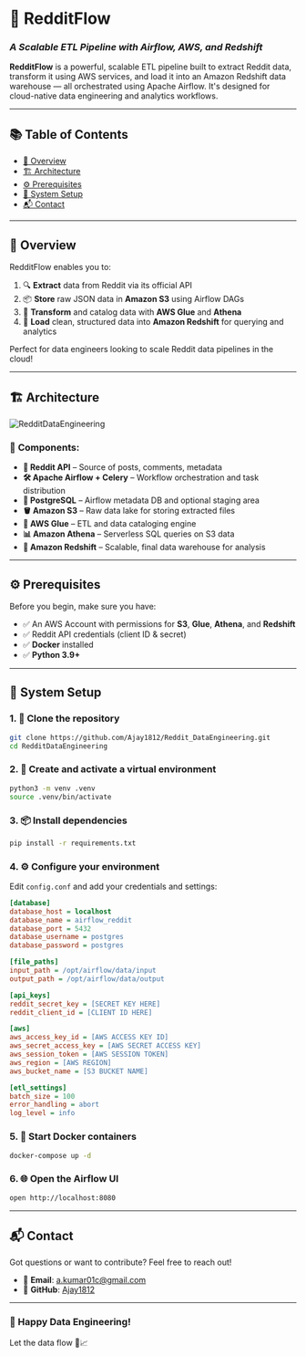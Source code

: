 # 🚀 **RedditFlow**  
### *A Scalable ETL Pipeline with Airflow, AWS, and Redshift*

**RedditFlow** is a powerful, scalable ETL pipeline built to extract Reddit data, transform it using AWS services, and load it into an Amazon Redshift data warehouse — all orchestrated using Apache Airflow. It's designed for cloud-native data engineering and analytics workflows.

---

## 📚 Table of Contents

- [📖 Overview](#overview)
- [🏗️ Architecture](#architecture)
- [⚙️ Prerequisites](#prerequisites)
- [🧪 System Setup](#system-setup)
- [📬 Contact](#contact)

---

## 📖 Overview

RedditFlow enables you to:

1. 🔍 **Extract** data from Reddit via its official API  
2. 📦 **Store** raw JSON data in **Amazon S3** using Airflow DAGs  
3. 🔄 **Transform** and catalog data with **AWS Glue** and **Athena**  
4. 🚀 **Load** clean, structured data into **Amazon Redshift** for querying and analytics  

Perfect for data engineers looking to scale Reddit data pipelines in the cloud!

---

## 🏗️ Architecture

![RedditDataEngineering](https://github.com/user-attachments/assets/6f2481c8-8dad-41f1-8e03-798b2714f199)

### 🔧 **Components:**

- **📡 Reddit API** – Source of posts, comments, metadata  
- **🛠️ Apache Airflow + Celery** – Workflow orchestration and task distribution  
- **🐘 PostgreSQL** – Airflow metadata DB and optional staging area  
- **🪣 Amazon S3** – Raw data lake for storing extracted files  
- **🧬 AWS Glue** – ETL and data cataloging engine  
- **📊 Amazon Athena** – Serverless SQL queries on S3 data  
- **🏢 Amazon Redshift** – Scalable, final data warehouse for analysis  

---

## ⚙️ Prerequisites

Before you begin, make sure you have:

- ✅ An AWS Account with permissions for **S3**, **Glue**, **Athena**, and **Redshift**
- ✅ Reddit API credentials (client ID & secret)
- ✅ **Docker** installed
- ✅ **Python 3.9+**

---

## 🧪 System Setup

### 1. 🚀 Clone the repository

```bash
git clone https://github.com/Ajay1812/Reddit_DataEngineering.git
cd RedditDataEngineering
```

### 2. 🐍 Create and activate a virtual environment

```bash
python3 -m venv .venv
source .venv/bin/activate
```

### 3. 📦 Install dependencies

```bash
pip install -r requirements.txt
```

### 4. ⚙️ Configure your environment

Edit `config.conf` and add your credentials and settings:

```ini
[database]
database_host = localhost
database_name = airflow_reddit
database_port = 5432
database_username = postgres
database_password = postgres

[file_paths]
input_path = /opt/airflow/data/input
output_path = /opt/airflow/data/output

[api_keys]
reddit_secret_key = [SECRET KEY HERE]
reddit_client_id = [CLIENT ID HERE]

[aws]
aws_access_key_id = [AWS ACCESS KEY ID]
aws_secret_access_key = [AWS SECRET ACCESS KEY]
aws_session_token = [AWS SESSION TOKEN]
aws_region = [AWS REGION]
aws_bucket_name = [S3 BUCKET NAME]

[etl_settings]
batch_size = 100
error_handling = abort
log_level = info
```

### 5. 🐳 Start Docker containers

```bash
docker-compose up -d
```

### 6. 🌐 Open the Airflow UI

```bash
open http://localhost:8080
```

---

## 📬 Contact

Got questions or want to contribute? Feel free to reach out!

- 📧 **Email**: [a.kumar01c@gmail.com](mailto:a.kumar01c@gmail.com)  
- 🔗 **GitHub**: [Ajay1812](https://github.com/Ajay1812)

---

### 🎉 Happy Data Engineering!

Let the data flow 🚀📈

